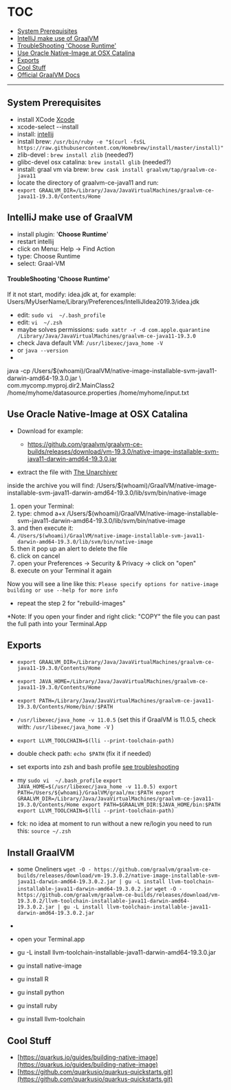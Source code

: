 # TOC

* [System Prerequisites](#system-prerequisites)
* [IntelliJ make use of GraalVM](#intellij-make-use-of-graalvm)
* [TroubleShooting 'Choose Runtime'](#troubleshooting-choose-runtime)
* [Use Oracle Native-Image at OSX Catalina](#use-oracle-native-image-at-osx-catalina)
* [Exports](#exports)
* [Cool Stuff](#cool-stuff)
* [Official GraalVM Docs](https://www.graalvm.org/docs/)

____


## System Prerequisites
* install XCode [Xcode](https://apps.apple.com/de/app/xcode/id497799835?mt=12)
* xcode-select --install
* install: [intellij](https://www.jetbrains.com/de-de/idea/download/#section=mac)
* install brew: `/usr/bin/ruby -e "$(curl -fsSL https://raw.githubusercontent.com/Homebrew/install/master/install)"`
* zlib-devel : `brew install zlib` (needed?)
* glibc-devel osx catalina: `brew install glib` (needed?)
* install: graal vm via brew: `brew cask install graalvm/tap/graalvm-ce-java11`
* locate the directory of graalvm-ce-java11 and run:
* `export GRAALVM_DIR=/Library/Java/JavaVirtualMachines/graalvm-ce-java11-19.3.0/Contents/Home`

## IntelliJ make use of GraalVM

* install plugin: '**Choose Runtime**'
* restart intellij
* click on Menu: Help -> Find Action
* type: Choose Runtime
* select: Graal-VM

#### TroubleShooting 'Choose Runtime'
If it not start, modify: idea.jdk at, for example: Users/MyUserName/Library/Preferences/IntelliJIdea2019.3/idea.jdk
* edit: `sudo vi  ~/.bash_profile`
* edit: `vi  ~/.zsh`
* maybe solves permissions: `sudo xattr -r -d com.apple.quarantine /Library/Java/JavaVirtualMachines/graalvm-ce-java11-19.3.0`
* check Java default VM: `/usr/libexec/java_home -V`
* or `java --version`
* 


java -cp /Users/$(whoami)/GraalVM/native-image-installable-svm-java11-darwin-amd64-19.3.0.jar \  
  com.mycomp.myproj.dir2.MainClass2 /home/myhome/datasource.properties /home/myhome/input.txt

## Use Oracle Native-Image at OSX Catalina

* Download for example:
  * https://github.com/graalvm/graalvm-ce-builds/releases/download/vm-19.3.0/native-image-installable-svm-java11-darwin-amd64-19.3.0.jar

* extract the file with [The Unarchiver](https://apps.apple.com/de/app/the-unarchiver/id425424353?mt=12)

inside the archive you will find:
/Users/$(whoami)/GraalVM/native-image-installable-svm-java11-darwin-amd64-19.3.0/lib/svm/bin/native-image

1. open your Terminal:
2. type: chmod a+x /Users/$(whoami)/GraalVM/native-image-installable-svm-java11-darwin-amd64-19.3.0/lib/svm/bin/native-image
3. and then execute it:
4. `/Users/$(whoami)/GraalVM/native-image-installable-svm-java11-darwin-amd64-19.3.0/lib/svm/bin/native-image`
5. then it pop up an alert to delete the file
6. click on cancel
7. open your Preferences -> Security & Privacy -> click on "open"
8. execute on your Terminal it again

Now you will see a line like this:
`Please specify options for native-image building or use --help for more info`

* repeat the step 2 for "rebuild-images"

*Note: If you open your finder and right click: "COPY" the file you can past the full path into your Terminal.App

## Exports
* `export GRAALVM_DIR=/Library/Java/JavaVirtualMachines/graalvm-ce-java11-19.3.0/Contents/Home`
* `export JAVA_HOME=/Library/Java/JavaVirtualMachines/graalvm-ce-java11-19.3.0/Contents/Home`
* `export PATH=/Library/Java/JavaVirtualMachines/graalvm-ce-java11-19.3.0/Contents/Home/bin/:$PATH`
* `/usr/libexec/java_home -v 11.0.5` (set this if GraalVM is 11.0.5, check with: `/usr/libexec/java_home -V` )
* `export LLVM_TOOLCHAIN=$(lli --print-toolchain-path)`
* double check path: `echo $PATH` (fix it if needed)
* set exports into zsh and bash profile [see troubleshooting](#troubleshooting-choose-runtime)

* my `sudo vi  ~/.bash_profile`
``export JAVA_HOME=$(/usr/libexec/java_home -v 11.0.5)
export PATH=/Users/${whoami}/GraalVM/graal/mx:$PATH
export GRAALVM_DIR=/Library/Java/JavaVirtualMachines/graalvm-ce-java11-19.3.0/Contents/Home
export PATH=$GRAALVM_DIR:$JAVA_HOME/bin:$PATH
export LLVM_TOOLCHAIN=$(lli --print-toolchain-path)``

* fck: no idea at moment to run without a new re/login you need to run this: `source ~/.zsh`

## Install GraalVM

* some Oneliners
`wget -O - https://github.com/graalvm/graalvm-ce-builds/releases/download/vm-19.3.0.2/native-image-installable-svm-java11-darwin-amd64-19.3.0.2.jar | gu -L install llvm-toolchain-installable-java11-darwin-amd64-19.3.0.2.jar`
`wget -O - https://github.com/graalvm/graalvm-ce-builds/releases/download/vm-19.3.0.2/llvm-toolchain-installable-java11-darwin-amd64-19.3.0.2.jar | gu -L install llvm-toolchain-installable-java11-darwin-amd64-19.3.0.2.jar`

* []()
* open your Terminal.app
* gu -L install llvm-toolchain-installable-java11-darwin-amd64-19.3.0.jar

* gu install native-image
* gu install R
* gu install python
* gu install ruby
* gu install llvm-toolchain

## Cool Stuff
* [https://quarkus.io/guides/building-native-image](https://quarkus.io/guides/building-native-image)
* [https://github.com/quarkusio/quarkus-quickstarts.git](https://github.com/quarkusio/quarkus-quickstarts.git)



